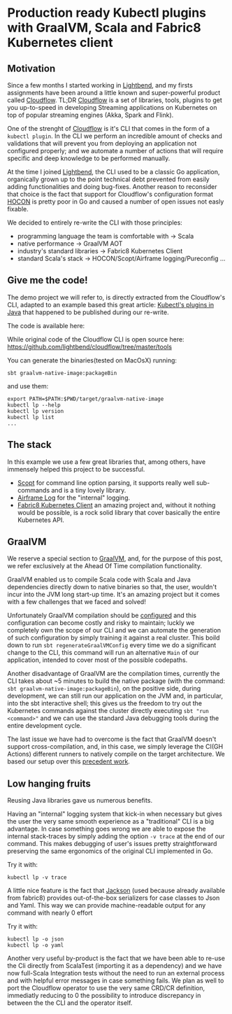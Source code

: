 # Production ready Kubectl plugins with GraalVM, Scala and Fabric8 Kubernetes client

## Motivation

Since a few months I started working in [Lightbend](https://www.lightbend.com/), and my firsts assignments have been around a little known and super-powerful product called [Cloudflow](https://cloudflow.io/).
TL;DR [Cloudflow](https://cloudflow.io/) is a set of libraries, tools, plugins to get you up-to-speed in developing Streaming applications on Kubernetes on top of popular streaming engines (Akka, Spark and Flink).

One of the strenght of [Cloudflow](https://cloudflow.io/) is it's CLI that comes in the form of a `kubectl plugin`.
In the CLI we perform an incredible amount of checks and validations that will prevent you from deploying an application not configured properly; and we automate a number of actions that will require specific and deep knowledge to be performed manually.

At the time I joined [Lightbend](https://www.lightbend.com/), the CLI used to be a classic Go application, organically grown up to the point technical debt prevented from easily adding functionalities and doing bug-fixes.
Another reason to reconsider that choice is the fact that support for Cloudflow's configuration format [HOCON](https://github.com/lightbend/config) is pretty poor in Go and caused a number of open issues not easly fixable.

We decided to entirely re-write the CLI with those principles:
 - programming language the team is comfortable with -> Scala
 - native performance -> GraalVM AOT
 - industry's standard libraries -> Fabric8 Kubernetes Client
 - standard Scala's stack -> HOCON/Scopt/Airframe logging/Pureconfig ...

## Give me the code!

The demo project we will refer to, is directly extracted from the Cloudflow's CLI, adapted to an example based this great article: [Kubectl's plugins in Java](https://dev.to/ikwattro/write-a-kubectl-plugin-in-java-with-jbang-and-fabric8-566) that happened to be published during our re-write.

The code is available here:
<TODO>

While original code of the Cloudflow CLI is open source here:
https://github.com/lightbend/cloudflow/tree/master/tools

You can generate the binaries(tested on MacOsX) running:
```
sbt graalvm-native-image:packageBin
```
and use them:
```
export PATH=$PATH:$PWD/target/graalvm-native-image
kubectl lp --help
kubectl lp version
kubectl lp list
...
```

## The stack

In this example we use a few great libraries that, among others, have immensely helped this project to be successful.

 - [Scopt](https://github.com/scopt/scopt) for command line option parsing, it supports really well sub-commands and is a tiny lovely library.
 - [Airframe Log](https://github.com/wvlet/airframe/tree/master/airframe-log) for the "internal" logging.
 - [Fabric8 Kubernetes Client](https://github.com/fabric8io/kubernetes-client) an amazing project and, without it nothing would be possible, is a rock solid library that cover basically the entire Kubernetes API.

## GraalVM

We reserve a special section to [GraalVM](https://github.com/oracle/graal), and, for the purpose of this post, we refer exclusively at the Ahead Of Time compilation functionality.

GraalVM enabled us to compile Scala code with Scala and Java dependencies directly down to native binaries so that, the user, wouldn't incur into the JVM long start-up time.
It's an amazing project but it comes with a few challenges that we faced and solved!

Unfortunately GraalVM compilation should be [configured](https://www.graalvm.org/reference-manual/native-image/BuildConfiguration/) and this configuration can become costly and risky to maintain; luckly we completely own the scope of our CLI and we can automate the generation of such configuration by simply training it against a real cluster.
This boild down to run `sbt regenerateGraalVMConfig` every time we do a significant change to the CLI, this command will run an alternative `Main` of our application, intended to cover most of the possible codepaths.

Another disadvantage of GraalVM are the compilation times, currently the CLI takes about ~5 minutes to build the native package (with the command: `sbt graalvm-native-image:packageBin`), on the positive side, during development, we can still run our application on the JVM and, in particular, into the sbt interactive shell; this gives us the freedom to try out the Kubernetes commands against the cluster directly executing `sbt "run <command>"` and we can use the standard Java debugging tools during the entire development cycle.

The last issue we have had to overcome is the fact that GraalVM doesn't support cross-compilation, and, in this case, we simply leverage the CI(GH Actions) different runners to natively compile on the target architecture. We based our setup over this [precedent work](https://github.com/recursivecodes/simple-socket-fn-logger/blob/master/.github/workflows/simple-socket-fn-logger.yaml).

## Low hanging fruits

Reusing Java libraries gave us numerous benefits.

Having an "internal" logging system that kick-in when necessary but gives the user the very same smooth experience as a "traditional" CLI is a big advantage.
In case something goes wrong we are able to expose the internal stack-traces by simply adding the option `-v trace` at the end of our command.
This makes debugging of user's issues pretty straightforward preserving the same ergonomics of the original CLI implemented in Go.

Try it with:
```
kubectl lp -v trace
```

A little nice feature is the fact that [Jackson](https://github.com/FasterXML/jackson) (used because already available from fabric8) provides out-of-the-box serializers for case classes to Json and Yaml. This way we can provide machine-readable output for any command with nearly 0 effort

Try it with:
```
kubectl lp -o json
kubectl lp -o yaml
```

Another very useful by-product is the fact that we have been able to re-use the Cli directly from ScalaTest (importing it as a dependency) and we have now full-Scala Integration tests without the need to run an external process and with helpful error messages in case something fails.
We plan as well to port the Cloudflow operator to use the very same CRD/CR definition, immediatly reducing to 0 the possibility to introduce discrepancy in between the the CLI and the operator itself.


<TODO check the CI>